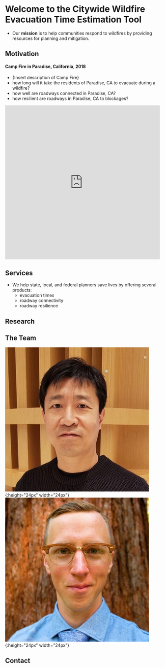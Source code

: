 # Welcome to the Citywide Wildfire Evacuation Time Estimation Tool

- Our **mission** is to help communities respond to wildfires by providing resources for planning and mitigation.

## Motivation

#### Camp Fire in Paradise, California, 2018
  - {Insert description of Camp Fire}
  - how long will it take the residents of Paradise, CA to evacuate during a wildfire?
  - how well are roadways connected in Paradise, CA?
  - how resilient are roadways in Paradise, CA to blockages?
  <iframe width="100%" height="500px" src="https://studio.unfolded.ai/public/ae438921-4fd0-471d-9c35-1ae853a8d123/embed" frameborder="0" allowfullscreen></iframe>
  
  
  
## Services
- We help state, local, and federal planners save lives by offering several products:
  - evacuation times
  - roadway connectivity
  - roadway resilience


## Research

## The Team
![image](/Images/KC.jpg){:height="24px" width="24px"}
![image](/Images/DLW.jpg){:height="24px" width="24px"}

## Contact
